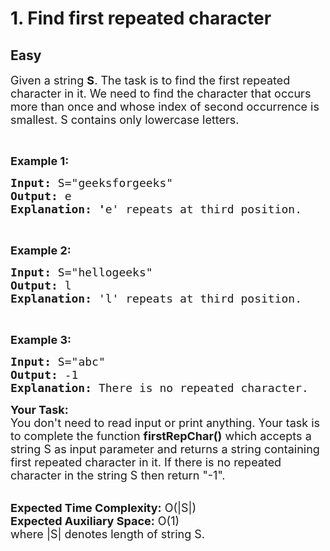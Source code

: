 # 1. Find first repeated character
## Easy
<div class="problem-statement">
                <p></p><p><span style="font-size:18px">Given a string <strong>S</strong>. The task is to&nbsp;find the first repeated character in it. We need to find the character that occurs more than once and whose index of second occurrence is smallest. S contains only lowercase letters.</span></p>

<p>&nbsp;</p>

<p><span style="font-size:18px"><strong>Example 1:</strong></span></p>

<pre><span style="font-size:18px"><strong>Input:</strong> S="geeksforgeeks"
<strong>Output:</strong> e
<strong>Explanation: '</strong>e' repeats at third position.
</span></pre>

<p>&nbsp;</p>

<p><span style="font-size:18px"><strong>Example 2:</strong></span></p>

<pre><span style="font-size:18px"><strong>Input:</strong> S="hellogeeks"</span><span style="font-size:18px">
<strong>Output:</strong> l
<strong>Explanation: </strong>'l' repeats at third position.</span></pre>

<p>&nbsp;</p>

<p><span style="font-size:18px"><strong>Example 3:</strong></span></p>

<pre><span style="font-size:18px"><strong>Input:</strong> S="abc"</span><span style="font-size:18px">
<strong>Output:</strong> -1
<strong>Explanation: </strong>There is no repeated character.</span></pre>

<p><span style="font-size:18px"><strong>Your Task:&nbsp;&nbsp;</strong><br>
You don't need to read input or print anything. Your task is to complete the function&nbsp;<strong>firstRepChar()</strong>&nbsp;which accepts a string S&nbsp;as input parameter and returns a string containing first repeated character in it. If there is no repeated character in the string S then return "-1".</span><br>
&nbsp;</p>

<p><span style="font-size:18px"><strong>Expected Time Complexity:</strong>&nbsp;O(|S|)&nbsp;<br>
<strong>Expected Auxiliary Space:</strong>&nbsp;O(1)<br>
where |S| denotes length of string S.</span><br>
&nbsp;</p>
 <p></p>
            </div>